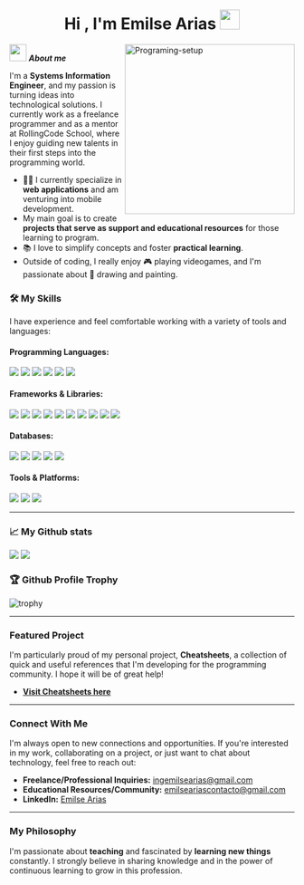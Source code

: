 <h1 align="center"><b>Hi , I'm Emilse Arias </b><img src="https://media.giphy.com/media/hvRJCLFzcasrR4ia7z/giphy.gif" width="35"></h1>
<!--  -->
<img align="right" width=300px alt="Programing-setup" src="https://github.com/user-attachments/assets/50aebe0f-14eb-44cc-9b26-79675d2a1b7b" />

<img src="https://media.giphy.com/media/ObNTw8Uzwy6KQ/giphy.gif" width="30px">&nbsp;***About me***

I'm a **Systems Information Engineer**, and my passion is turning ideas into technological solutions. I currently work as a freelance programmer and as a mentor at RollingCode School, where I enjoy guiding new talents in their first steps into the programming world.

- 👨‍💻 I currently specialize in **web applications** and am venturing into mobile development.
-  My main goal is to create **projects that serve as support and educational resources** for those learning to program.
- 📚 I love to simplify concepts and foster **practical learning**.
- Outside of coding, I really enjoy 🎮 playing videogames, and I'm passionate about 🎨 drawing and painting.

### 🛠️ My Skills

I have experience and feel comfortable working with a variety of tools and languages:

<h4>Programming Languages:</h4>
<span> 
  <img src="https://img.shields.io/badge/c%23-%23239120.svg?style=for-the-badge&logo=csharp&logoColor=white">
  <img src="https://img.shields.io/badge/javascript-%23323330.svg?style=for-the-badge&logo=javascript&logoColor=%23F7DF1E">
  <img src="https://img.shields.io/badge/typescript-%23007ACC.svg?style=for-the-badge&logo=typescript&logoColor=white">
  <img src="https://img.shields.io/badge/html5-%23E34F26.svg?style=for-the-badge&logo=html5&logoColor=white">
  <img src="https://img.shields.io/badge/css3-%231572B6.svg?style=for-the-badge&logo=css3&logoColor=white">
  <img src="https://img.shields.io/badge/Java-ED8B00?style=for-the-badge&logo=java&logoColor=white">
</span>

<h4>Frameworks & Libraries:</h4>
<span> 
  <img src="https://img.shields.io/badge/node.js-6DA55F?style=for-the-badge&logo=node.js&logoColor=white">
  <img src="https://img.shields.io/badge/express.js-%23404d59.svg?style=for-the-badge&logo=express&logoColor=%2361DAFB">
  <img src="https://img.shields.io/badge/react-%2320232a.svg?style=for-the-badge&logo=react&logoColor=%2361DAFB">
  <img src="https://img.shields.io/badge/react_native-%2320232a.svg?style=for-the-badge&logo=react&logoColor=%2361DAFB">
  <img src="https://img.shields.io/badge/Next-black?style=for-the-badge&logo=next.js&logoColor=white">
  <img src="https://img.shields.io/badge/angular-%23DD0031.svg?style=for-the-badge&logo=angular&logoColor=white">
  <img src="https://img.shields.io/badge/.NET-5C2D91?style=for-the-badge&logo=.net&logoColor=white">
  <img src="https://img.shields.io/badge/bootstrap-%238511FA.svg?style=for-the-badge&logo=bootstrap&logoColor=white">
  <img src="https://img.shields.io/badge/tailwindcss-%2338B2AC.svg?style=for-the-badge&logo=tailwind-css&logoColor=white">
  <img src="https://img.shields.io/badge/tailwindcss-%2338B2AC.svg?style=for-the-badge&logo=tailwind-css&logoColor=white">
</span>

<h4>Databases:</h4>
<span> 
  <img src="https://img.shields.io/badge/MongoDB-%234ea94b.svg?style=for-the-badge&logo=mongodb&logoColor=white">
  <img src="https://img.shields.io/badge/Microsoft%20SQL%20Server-CC2927?style=for-the-badge&logo=microsoft%20sql%20server&logoColor=white">
  <img src="ttps://img.shields.io/badge/postgres-%23316192.svg?style=for-the-badge&logo=postgresql&logoColor=white">
  <img src="https://img.shields.io/badge/mysql-4479A1.svg?style=for-the-badge&logo=mysql&logoColor=white">
  <img src="https://img.shields.io/badge/firebase-a08021?style=for-the-badge&logo=firebase&logoColor=ffcd34">
</span>

<h4>Tools & Platforms:</h4>
<span> 
  <img src="https://img.shields.io/badge/git-%23F05033.svg?style=for-the-badge&logo=git&logoColor=white">
  <img src="https://img.shields.io/badge/Notion-%23000000.svg?style=for-the-badge&logo=notion&logoColor=white">
  <img src="https://img.shields.io/badge/jira-%230A0FFF.svg?style=for-the-badge&logo=jira&logoColor=white">
</span>

---
### 📈 My Github stats

[![](https://github-readme-stats.vercel.app/api?username=emiarias&show_icons=true&theme=tokyonight&hide_border=true&locale=en)](https://github.com/emiarias)
[![](https://github-readme-streak-stats.herokuapp.com/?user=emiarias&theme=tokyonight&hide_border=true)](https://git.io/emiarias)


### 🏆 Github Profile Trophy
![trophy](https://github-profile-trophy.vercel.app/?username=emiarias&theme=dracula)

---

### Featured Project

I'm particularly proud of my personal project, **Cheatsheets**, a collection of quick and useful references that I'm developing for the programming community. I hope it will be of great help!
* [**Visit Cheatsheets here**](https://emiarias.github.io/cheatsheets/index.html)

---

### Connect With Me

I'm always open to new connections and opportunities. If you're interested in my work, collaborating on a project, or just want to chat about technology, feel free to reach out:

* **Freelance/Professional Inquiries:** ingemilsearias@gmail.com
* **Educational Resources/Community:** emilseariascontacto@gmail.com
* **LinkedIn:** [Emilse Arias](https://www.linkedin.com/in/ariasemilseandrea/)

---

### My Philosophy

I'm passionate about **teaching** and fascinated by **learning new things** constantly. I strongly believe in sharing knowledge and in the power of continuous learning to grow in this profession.
